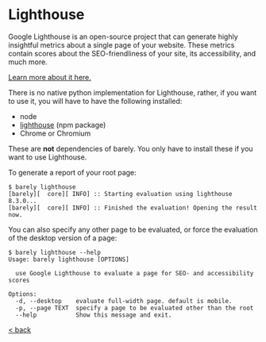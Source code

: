 # Lighthouse

Google Lighthouse is an open-source project that can generate highly insightful metrics about a single page of your website. These metrics contain scores about the SEO-friendliness of your site, its accessibility, and much more.

[Learn more about it here.](https://developers.google.com/web/tools/lighthouse)

There is no native python implementation for Lighthouse, rather, if you want to use it, you will have to have the following installed:

- node
- [lighthouse](https://www.npmjs.com/package/lighthouse) (npm package)
- Chrome or Chromium

These are **not** dependencies of barely. You only have to install these if you want to use Lighthouse.

To generate a report of your root page:
```console
$ barely lighthouse
[barely][  core][ INFO] :: Starting evaluation using lighthouse 8.3.0...
[barely][  core][ INFO] :: Finished the evaluation! Opening the result now.
```

You can also specify any other page to be evaluated, or force the evaluation of the desktop version of a page:
```console
$ barely lighthouse --help
Usage: barely lighthouse [OPTIONS]

  use Google Lighthouse to evaluate a page for SEO- and accessibility scores

Options:
  -d, --desktop    evaluate full-width page. default is mobile.
  -p, --page TEXT  specify a page to be evaluated other than the root
  --help           Show this message and exit.
```

[< back](README.md)
